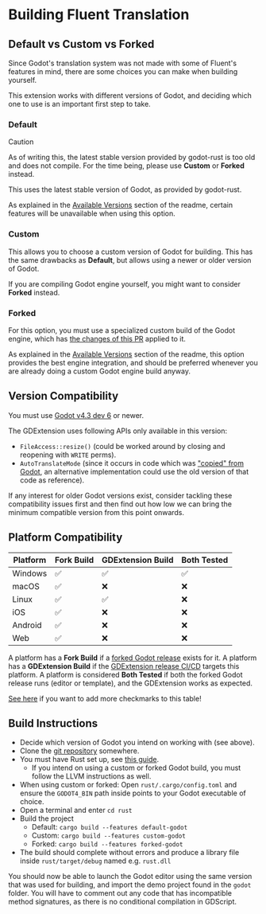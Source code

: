 # Building Fluent Translation

## Default vs Custom vs Forked

Since Godot's translation system was not made with some of Fluent's features in mind, there are some choices you can make when building yourself.

This extension works with different versions of Godot, and deciding which one to use is an important first step to take.

### Default

> [!CAUTION]
> As of writing this, the latest stable version provided by godot-rust is too old and does not compile. For the time being, please use **Custom** or **Forked** instead.

This uses the latest stable version of Godot, as provided by godot-rust.

As explained in the [Available Versions](./README.md#default) section of the readme, certain features will be unavailable when using this option.

### Custom

This allows you to choose a custom version of Godot for building. This has the same drawbacks as **Default**, but allows using a newer or older version of Godot.

If you are compiling Godot engine yourself, you might want to consider **Forked** instead.

### Forked

For this option, you must use a specialized custom build of the Godot engine, which has [the changes of this PR](https://github.com/RedMser/godot/pull/2) applied to it.

As explained in the [Available Versions](./README.md#forked) section of the readme, this option provides the best engine integration, and should be preferred whenever you are already doing a custom Godot engine build anyway.

## Version Compatibility

You must use [Godot v4.3 dev 6](https://godotengine.org/article/dev-snapshot-godot-4-3-dev-6/) or newer.

The GDExtension uses following APIs only available in this version:

- `FileAccess::resize()` (could be worked around by closing and reopening with `WRITE` perms).
- `AutoTranslateMode` (since it occurs in code which was ["copied" from Godot](https://github.com/godotengine/godot/blob/master/editor/plugins/packed_scene_translation_parser_plugin.cpp), an alternative implementation could use the old version of that code as reference).

If any interest for older Godot versions exist, consider tackling these compatibility issues first and then find out how low we can bring the minimum compatible version from this point onwards.

## Platform Compatibility

| Platform | Fork Build | GDExtension Build | Both Tested |
|----------|------------|-------------------|-------------|
| Windows  | ✅          | ✅                 | ✅           |
| macOS    | ✅          | ❌                 | ❌           |
| Linux    | ✅          | ✅                 | ❌           |
| iOS      | ✅          | ❌                 | ❌           |
| Android  | ✅          | ❌                 | ❌           |
| Web      | ✅          | ❌                 | ❌           |

A platform has a **Fork Build** if a [forked Godot release](https://github.com/RedMser/godot/releases) exists for it.
A platform has a **GDExtension Build** if the [GDExtension release CI/CD](https://github.com/RedMser/godot-fluent-translation/releases) targets this platform.
A platform is considered **Both Tested** if both the forked Godot release runs (editor or template), and the GDExtension works as expected.

[See here](https://github.com/RedMser/godot-fluent-translation/issues/22) if you want to add more checkmarks to this table!

## Build Instructions

* Decide which version of Godot you intend on working with (see above).
* Clone the [git repository](https://github.com/RedMser/godot-fluent-translation) somewhere.
* You must have Rust set up, see [this guide](https://godot-rust.github.io/book/intro/setup.html).
  * If you intend on using a custom or forked Godot build, you must follow the LLVM instructions as well.
* When using custom or forked: Open `rust/.cargo/config.toml` and ensure the `GODOT4_BIN` path inside points to your Godot executable of choice.
* Open a terminal and enter `cd rust`
* Build the project
  * Default: `cargo build --features default-godot`
  * Custom: `cargo build --features custom-godot`
  * Forked: `cargo build --features forked-godot`
* The build should complete without errors and produce a library file inside `rust/target/debug` named e.g. `rust.dll`

You should now be able to launch the Godot editor using the same version that was used for building, and import the demo project found in the `godot` folder.
You will have to comment out any code that has incompatible method signatures, as there is no conditional compilation in GDScript.

